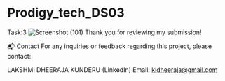 # Prodigy_tech_DS03
Task:3
![Screenshot (101)](https://github.com/Dheerajak05/Prodigy_tech_DS03/assets/170223467/b7a1a539-d9f0-4aa5-be20-2deddcb484fe)
Thank you for reviewing my submission!

📬 Contact For any inquiries or feedback regarding this project, please contact:

LAKSHMI DHEERAJA KUNDERU (LinkedIn) Email: kldheeraja@gmail.com
